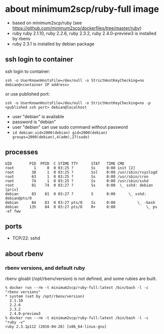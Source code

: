 # about minimum2scp/ruby-full image

 * based on minimum2scp/ruby (see https://github.com/minimum2scp/dockerfiles/tree/master/ruby)
 * ruby ruby 2.1.10, ruby 2.2.6, ruby 2.3.2, ruby 2.4.0-preview3 is installed by rbenv
 * ruby 2.3.1 is installed by debian package

## ssh login to container

ssh login to container:

```
ssh -o UserKnownHostsFile=/dev/null -o StrictHostKeyChecking=no debian@<container IP address>
```

or use published port:

```
ssh -o UserKnownHostsFile=/dev/null -o StrictHostKeyChecking=no -p <published ssh port> debian@localhost
```

 * user "debian" is available
 * password is "debian"
 * user "debian" can use sudo command without password
 * `id debian`: `uid=2000(debian) gid=2000(debian) groups=2000(debian),4(adm),27(sudo)`

## processes

```
UID        PID  PPID  C STIME TTY      STAT   TIME CMD
root         1     0  0 03:25 ?        Ss     0:00 init [2]  
root        38     1  0 03:25 ?        Ssl    0:00 /usr/sbin/rsyslogd
root        63     1  0 03:25 ?        Ss     0:00 /usr/sbin/cron
root        74     1  0 03:25 ?        Ss     0:00 /usr/sbin/sshd
root        81    74  0 03:27 ?        Ss     0:00  \_ sshd: debian [priv]
debian      83    81  0 03:27 ?        S      0:00      \_ sshd: debian@pts/0
debian      84    83  0 03:27 pts/0    Ss     0:00          \_ -bash
debian     135    84  0 03:27 pts/0    R+     0:00              \_ ps -ef fww
```

## ports

 * TCP/22: sshd

## about rbenv

### rbenv versions, and default ruby

rbenv gloabl (/opt/rbenv/version) is not defined, and some rubies are built.

```
% docker run --rm -t minimum2scp/ruby-full:latest /bin/bash -l -c "rbenv versions"
* system (set by /opt/rbenv/version)
  2.1.10
  2.2.6
  2.3.2
  2.4.0-preview3
% docker run --rm -t minimum2scp/ruby-full:latest /bin/bash -l -c "ruby -v"
ruby 2.3.1p112 (2016-04-26) [x86_64-linux-gnu]
```


